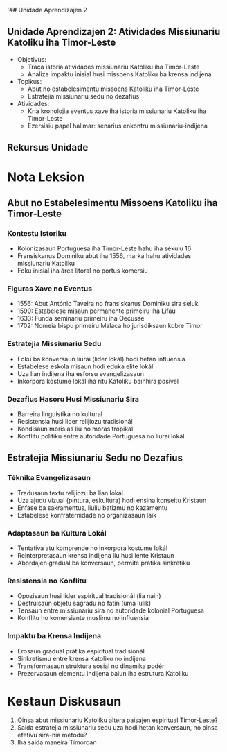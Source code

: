 '## Unidade Aprendizajen 2

## Unidade Aprendizajen 2: Atividades Missiunariu Katoliku iha Timor-Leste
- Objetivus:
  * Traça istoria atividades missiunariu Katoliku iha Timor-Leste
  * Analiza impaktu inisial husi missoens Katoliku ba krensa indijena
- Topikus:
  * Abut no estabelesimentu missoens Katoliku iha Timor-Leste
  * Estratejia missiunariu sedu no dezafius
- Atividades:
  * Kria kronolojia eventus xave iha istoria missiunariu Katoliku iha Timor-Leste
  * Ezersisiu papel halimar: senarius enkontru missiunariu-indijena

## Rekursus Unidade

# Nota Leksion

## Abut no Estabelesimentu Missoens Katoliku iha Timor-Leste

### Kontestu Istoriku
- Kolonizasaun Portuguesa iha Timor-Leste hahu iha sékulu 16
- Fransiskanus Dominiku abut iha 1556, marka hahu atividades missiunariu Katoliku
- Foku inisial iha área litoral no portus komersiu

### Figuras Xave no Eventus
- 1556: Abut António Taveira no fransiskanus Dominiku sira seluk
- 1590: Estabelese misaun permanente primeiru iha Lifau
- 1633: Funda seminariu primeiru iha Oecusse
- 1702: Nomeia bispu primeiru Malaca ho jurisdiksaun kobre Timor

### Estratejia Missiunariu Sedu
- Foku ba konversaun liurai (lider lokál) hodi hetan influensia
- Estabelese eskola misaun hodi eduka elite lokál
- Uza lian indijena iha esforsu evangelizasaun
- Inkorpora kostume lokál iha ritu Katoliku bainhira posivel

### Dezafius Hasoru Husi Missiunariu Sira
- Barreira linguistika no kultural
- Resistensia husi lider relijiozu tradisionál
- Kondisaun moris as liu no moras tropikal
- Konflitu polítiku entre autoridade Portuguesa no liurai lokál

## Estratejia Missiunariu Sedu no Dezafius

### Téknika Evangelizasaun
- Tradusaun textu relijiozu ba lian lokál
- Uza ajudu vizual (pintura, eskultura) hodi ensina konseitu Kristaun
- Enfase ba sakramentus, liuliu batizmu no kazamentu
- Estabelese konfraternidade no organizasaun laik

### Adaptasaun ba Kultura Lokál
- Tentativa atu komprende no inkorpora kostume lokál
- Reinterpretasaun krensa indijena liu husi lente Kristaun
- Abordajen gradual ba konversaun, permite prátika sinkretiku

### Resistensia no Konflitu
- Opozisaun husi lider espiritual tradisionál (lia nain)
- Destruisaun objetu sagradu no fatin (uma lulik)
- Tensaun entre missiunariu sira no autoridade kolonial Portuguesa
- Konflitu ho komersiante muslimu no influensia

### Impaktu ba Krensa Indijena
- Erosaun gradual prátika espiritual tradisionál
- Sinkretismu entre krensa Katoliku no indijena
- Transformasaun struktura sosial no dinamika podér
- Prezervasaun elementu indijena balun iha estrutura Katoliku

# Kestaun Diskusaun

1. Oinsa abut missiunariu Katoliku altera paisajen espiritual Timor-Leste?
2. Saida estratejia missiunariu sedu uza hodi hetan konversaun, no oinsa efetivu sira-nia métodu?
3. Iha saida maneira Timoroan